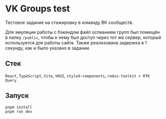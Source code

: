 # VK Groups test

Тестовое задание на стажировку в команду ВК сообществ.

Для эмуляции работы с бэкендом файл оспианием групп был помещён в папку `/public`, чтобы к нему был доступ через тот же сервер, который используется для работы сайта. Также реализована задержка в 1 секунду, как и было указано в задании.

## Стек

`React`, `TypeScript`, `Vite`, `VKUI`, `styled-components`, `redux-toolkit + RTK Query`

## Запуск

```bash
pnpm install
pnpm run dev
```
